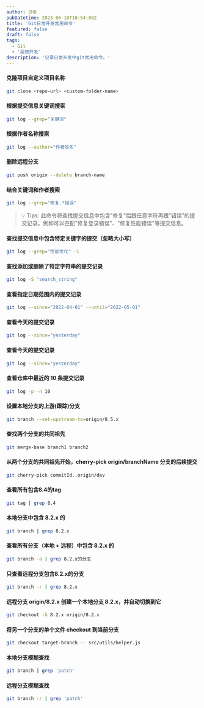 ```yaml
---
author: ZHQ
pubDatetime: 2023-06-10T10:54:00Z
title: 'Git日常开发常用命令'
featured: false
draft: false
tags:
  - Git
  - '高效开发'
description: '记录日常开发中git常用命令。'
---
```


#### 克隆项目自定义项目名称

```bash
git clone <repo-url> <custom-folder-name>
```

#### 根据提交信息关键词搜索

```bash
git log --grep="关键词"
```

#### 根据作者名称搜索

```bash
git log --author="作者姓名"
```

#### 删除远程分支

```bash
git push origin --delete branch-name
```

#### 结合关键词和作者搜索

```bash
git log --grep="修复.*错误"
```
> 💡 Tips: 此命令将查找提交信息中包含"修复"后跟任意字符再跟"错误"的提交记录。例如可以匹配"修复登录错误"、"修复性能错误"等提交信息。



#### 查找提交信息中包含特定关键字的提交（忽略大小写）

```bash
git log --grep="性能优化" -i
```

#### 查找添加或删除了特定字符串的提交记录

```bash
git log -S "search_string"
```

#### 查看指定日期范围内的提交记录

```bash
git log --since="2022-04-01" --until="2022-05-01"
```

#### 查看今天的提交记录

```bash
git log --since="yesterday"
```
#### 查看今天的提交记录

```bash
git log --since="yesterday"
```

#### 查看仓库中最近的 10 条提交记录

```bash
git log -p -n 10
```

#### 设置本地分支的上游(跟踪)分支

```bash
git branch --set-upstream-to=origin/8.5.x
```

#### 查找两个分支的共同祖先

```bash
git merge-base branch1 branch2
```

#### 从两个分支的共同祖先开始，cherry-pick origin/branchName 分支的后续提交

```bash
git cherry-pick commitId..origin/dev
```

#### 查看所有包含8.4的tag

```bash
git tag | grep 8.4
```

#### 本地分支中包含 8.2.x 的

```bash
git branch | grep 8.2.x
```

#### 查看所有分支（本地 + 远程）中包含 8.2.x 的

```bash
git branch -a | grep 8.2.x的分支
```

#### 只查看远程分支包含8.2.x的分支

```bash
git branch -r | grep 8.2.x
```

#### 远程分支 origin/8.2.x 创建一个本地分支 8.2.x，并自动切换到它

```bash
git checkout -b 8.2.x origin/8.2.x
```

#### 将另一个分支的单个文件 checkout 到当前分支

```bash
git checkout target-branch -- src/utils/helper.js
```

#### 本地分支模糊查找

```bash
git branch | grep 'patch'
```

#### 远程分支模糊查找

```bash
git branch -r | grep 'patch'
```







